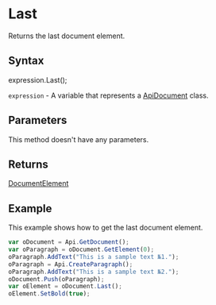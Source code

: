 # Last

Returns the last document element.

## Syntax

expression.Last();

`expression` - A variable that represents a [ApiDocument](../ApiDocument.md) class.

## Parameters

This method doesn't have any parameters.

## Returns

[DocumentElement](../../Enumeration/DocumentElement.md)

## Example

This example shows how to get the last document element.

```javascript
var oDocument = Api.GetDocument();
var oParagraph = oDocument.GetElement(0);
oParagraph.AddText("This is a sample text №1.");
oParagraph = Api.CreateParagraph();
oParagraph.AddText("This is a sample text №2.");
oDocument.Push(oParagraph);
var oElement = oDocument.Last();
oElement.SetBold(true);
```
